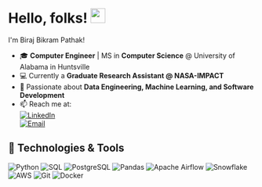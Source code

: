 # Hello, folks! <img src="https://raw.githubusercontent.com/MartinHeinz/MartinHeinz/master/wave.gif" width="30px">

I'm Biraj Bikram Pathak!

- 🎓 **Computer Engineer** | MS in **Computer Science** @ University of Alabama in Huntsville  
- 💻 Currently a **Graduate Research Assistant @ NASA-IMPACT**  
- 🚀 Passionate about **Data Engineering, Machine Learning, and Software Development**  
- 📫 Reach me at:  
  [![LinkedIn](https://img.shields.io/badge/LinkedIn-0077B5?style=flat&logo=linkedin&logoColor=white)](https://www.linkedin.com/in/biraj-bikram-pathak/)  
  [![Email](https://img.shields.io/badge/Email-D14836?style=flat&logo=gmail&logoColor=white)](mailto:birajbikrampathak@gmail.com)  

## 🚀 Technologies & Tools

![Python](https://img.shields.io/badge/Python-3776AB?style=flat&logo=python&logoColor=white)
![SQL](https://img.shields.io/badge/SQL-025E8C?style=flat&logo=postgresql&logoColor=white)
![PostgreSQL](https://img.shields.io/badge/PostgreSQL-336791?style=flat&logo=postgresql&logoColor=white)
![Pandas](https://img.shields.io/badge/Pandas-150458?style=flat&logo=pandas&logoColor=white)
![Apache Airflow](https://img.shields.io/badge/Apache%20Airflow-017CEE?style=flat&logo=apache-airflow&logoColor=white)
![Snowflake](https://img.shields.io/badge/Snowflake-56B9DA?style=flat&logo=snowflake&logoColor=white)
![AWS](https://img.shields.io/badge/AWS-232F3E?style=flat&logo=amazon-aws&logoColor=white)
![Git](https://img.shields.io/badge/Git-F05032?style=flat&logo=git&logoColor=white)
![Docker](https://img.shields.io/badge/Docker-2496ED?style=flat&logo=docker&logoColor=white)


